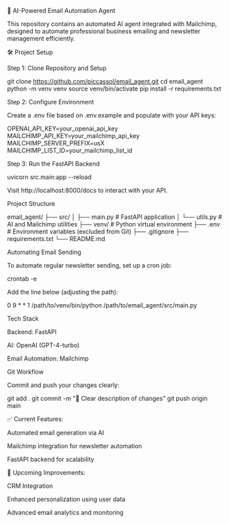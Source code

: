 🚢 AI-Powered Email Automation Agent

This repository contains an automated AI agent integrated with Mailchimp, designed to automate professional business emailing and newsletter management efficiently.

🛠️ Project Setup

Step 1: Clone Repository and Setup

git clone https://github.com/piccassol/email_agent.git
cd email_agent
python -m venv venv
source venv/bin/activate
pip install -r requirements.txt

Step 2: Configure Environment

Create a .env file based on .env.example and populate with your API keys:

OPENAI_API_KEY=your_openai_api_key
MAILCHIMP_API_KEY=your_mailchimp_api_key
MAILCHIMP_SERVER_PREFIX=usX
MAILCHIMP_LIST_ID=your_mailchimp_list_id

Step 3: Run the FastAPI Backend

uvicorn src.main:app --reload

Visit http://localhost:8000/docs to interact with your API.

Project Structure

email_agent/
├── src/
│   ├── main.py       # FastAPI application
│   └── utils.py      # AI and Mailchimp utilities
├── venv/             # Python virtual environment
├── .env              # Environment variables (excluded from Git)
├── .gitignore
├── requirements.txt
└── README.md

Automating Email Sending

To automate regular newsletter sending, set up a cron job:

crontab -e

Add the line below (adjusting the path):

0 9 * * 1 /path/to/venv/bin/python /path/to/email_agent/src/main.py

Tech Stack

Backend: FastAPI

AI: OpenAI (GPT-4-turbo)

Email Automation: Mailchimp

Git Workflow

Commit and push your changes clearly:

git add .
git commit -m "🚢 Clear description of changes"
git push origin main

✅ Current Features:

Automated email generation via AI

Mailchimp integration for newsletter automation

FastAPI backend for scalability

🚢 Upcoming Improvements:

CRM Integration

Enhanced personalization using user data

Advanced email analytics and monitoring
